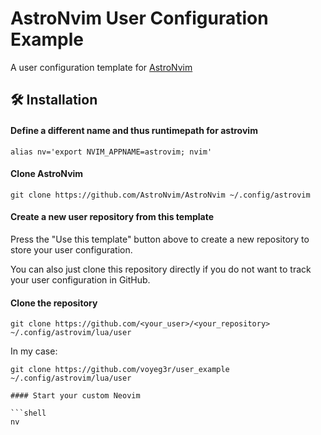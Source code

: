 # AstroNvim User Configuration Example

A user configuration template for [AstroNvim](https://github.com/AstroNvim/AstroNvim)

## 🛠️ Installation

#### Define a different name and thus runtimepath for astrovim

```
alias nv='export NVIM_APPNAME=astrovim; nvim'
```

#### Clone AstroNvim

```shell
git clone https://github.com/AstroNvim/AstroNvim ~/.config/astrovim
```

#### Create a new user repository from this template

Press the "Use this template" button above to create a new repository to store your user configuration.

You can also just clone this repository directly if you do not want to track your user configuration in GitHub.

#### Clone the repository

```shell
git clone https://github.com/<your_user>/<your_repository> ~/.config/astrovim/lua/user
```

In my case:
```
git clone https://github.com/voyeg3r/user_example ~/.config/astrovim/lua/user

#### Start your custom Neovim 

```shell
nv
```
